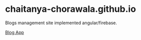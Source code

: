 # chaitanya-chorawala.github.io
Blogs management site implemented angular/firebase.

[Blog App](https://chaitanya-chorawala.github.io/)
